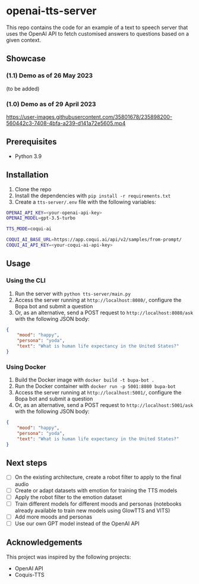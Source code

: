 # openai-tts-server

This repo contains the code for an example of a text to speech server that uses the OpenAI API to fetch
customised answers to questions based on a given context.

## Showcase

### (1.1) Demo as of 26 May 2023

(to be added)

### (1.0) Demo as of 29 April 2023

https://user-images.githubusercontent.com/35801678/235898200-560442c3-7408-4bfa-a239-d141a72e5605.mp4


## Prerequisites

- Python 3.9

## Installation

1. Clone the repo
2. Install the dependencies with `pip install -r requirements.txt`
3. Create a `tts-server/.env` file with the following variables:

```bash
OPENAI_API_KEY=<your-openai-api-key>
OPENAI_MODEL=gpt-3.5-turbo

TTS_MODE=coqui-ai

COQUI_AI_BASE_URL=https://app.coqui.ai/api/v2/samples/from-prompt/
COQUI_AI_API_KEY=<your-coqui-ai-api-key>
```

## Usage

### Using the CLI

1. Run the server with `python tts-server/main.py`
2. Access the server running at `http://localhost:8080/`, configure the Bopa bot and submit a question 
3. Or, as an alternative, send a POST request to `http://localhost:8080/ask` with the following JSON body:

```json
{
    "mood": "happy",
    "persona": "yoda",
    "text": "What is human life expectancy in the United States?"
}
```

### Using Docker

1. Build the Docker image with `docker build -t bupa-bot .`
2. Run the Docker container with `docker run -p 5001:8080 bupa-bot`
3. Access the server running at `http://localhost:5001/`, configure the Bopa bot and submit a question
4. Or, as an alternative, send a POST request to `http://localhost:5001/ask` with the following JSON body:

```json
{
    "mood": "happy",
    "persona": "yoda",
    "text": "What is human life expectancy in the United States?"
}
```

## Next steps

- [ ] On the existing architecture, create a robot filter to apply to the final audio
- [ ] Create or adapt datasets with emotion for training the TTS models
- [ ] Apply the robot filter to the emotion dataset
- [ ] Train different models for different moods and personas (notebooks already available to train new models using GlowTTS and VITS)
- [ ] Add more moods and personas
- [ ] Use our own GPT model instead of the OpenAI API

## Acknowledgements

This project was inspired by the following projects:

- OpenAI API
- Coquis-TTS
